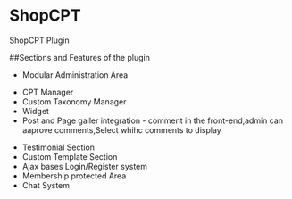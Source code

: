 # ShopCPT

ShopCPT Plugin

##Sections and Features of the plugin

- Modular Administration Area
* CPT Manager
* Custom Taxonomy Manager
* Widget
* Post and Page galler integration - comment in the front-end,admin can aaprove comments,Select whihc comments to display

- Testimonial Section
- Custom Template Section
- Ajax bases Login/Register system
- Membership protected Area
- Chat System

